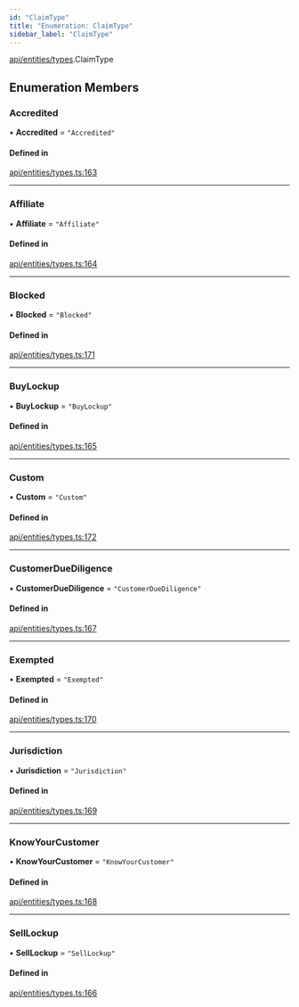 ```yaml
---
id: "ClaimType"
title: "Enumeration: ClaimType"
sidebar_label: "ClaimType"
---
```


[api/entities/types](../../../../../modules/API/Entities/Types/Types.md).ClaimType

## Enumeration Members

### Accredited

• **Accredited** = ``"Accredited"``

#### Defined in

[api/entities/types.ts:163](https://github.com/PolymeshAssociation/polymesh-sdk/blob/fbf6882d0/src/api/entities/types.ts#L163)

___

### Affiliate

• **Affiliate** = ``"Affiliate"``

#### Defined in

[api/entities/types.ts:164](https://github.com/PolymeshAssociation/polymesh-sdk/blob/fbf6882d0/src/api/entities/types.ts#L164)

___

### Blocked

• **Blocked** = ``"Blocked"``

#### Defined in

[api/entities/types.ts:171](https://github.com/PolymeshAssociation/polymesh-sdk/blob/fbf6882d0/src/api/entities/types.ts#L171)

___

### BuyLockup

• **BuyLockup** = ``"BuyLockup"``

#### Defined in

[api/entities/types.ts:165](https://github.com/PolymeshAssociation/polymesh-sdk/blob/fbf6882d0/src/api/entities/types.ts#L165)

___

### Custom

• **Custom** = ``"Custom"``

#### Defined in

[api/entities/types.ts:172](https://github.com/PolymeshAssociation/polymesh-sdk/blob/fbf6882d0/src/api/entities/types.ts#L172)

___

### CustomerDueDiligence

• **CustomerDueDiligence** = ``"CustomerDueDiligence"``

#### Defined in

[api/entities/types.ts:167](https://github.com/PolymeshAssociation/polymesh-sdk/blob/fbf6882d0/src/api/entities/types.ts#L167)

___

### Exempted

• **Exempted** = ``"Exempted"``

#### Defined in

[api/entities/types.ts:170](https://github.com/PolymeshAssociation/polymesh-sdk/blob/fbf6882d0/src/api/entities/types.ts#L170)

___

### Jurisdiction

• **Jurisdiction** = ``"Jurisdiction"``

#### Defined in

[api/entities/types.ts:169](https://github.com/PolymeshAssociation/polymesh-sdk/blob/fbf6882d0/src/api/entities/types.ts#L169)

___

### KnowYourCustomer

• **KnowYourCustomer** = ``"KnowYourCustomer"``

#### Defined in

[api/entities/types.ts:168](https://github.com/PolymeshAssociation/polymesh-sdk/blob/fbf6882d0/src/api/entities/types.ts#L168)

___

### SellLockup

• **SellLockup** = ``"SellLockup"``

#### Defined in

[api/entities/types.ts:166](https://github.com/PolymeshAssociation/polymesh-sdk/blob/fbf6882d0/src/api/entities/types.ts#L166)
